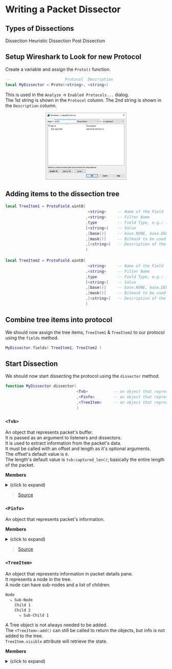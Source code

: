 # Writing a Packet Dissector

## Types of Dissections
Dissection
Heuristic Dissection
Post Dissection

## Setup Wireshark to Look for new Protocol
Create a variable and assign the `Proto()` function.
```Lua
--                        Protocol  Description
local MyDissector = Proto(<string>, <string>)
```
This is used in the `Analyze` -> `Enabled Protocols...` dialog.<br>
The 1st string is shown in the `Protocol` column.
The 2nd string is shown in the `Description` column.

<p align="center">
    <img src="rsc/EnabledProtocols.png" width=50% height=50%>
</p>

## Adding items to the dissection tree
```Lua
local TreeItem1 = ProtoField.uint8(
                                    <string>     -- Name of the Field
                                   ,<string>     -- Filter Name
                                   ,type         -- Field Type, e.g.: int, bool, ...
                                   [<string>]    -- Value
                                   ,[base()]     -- base.NONE, base.DEC, base.HEX, ...
                                   ,[mask()]     -- Bitmask to be used
                                   ,[<string>]   -- Description of the Field
                                   )

local TreeItem2 = ProtoField.uint8(
                                    <string>     -- Name of the Field
                                   ,<string>     -- Filter Name
                                   ,type         -- Field Type, e.g.: int, bool, ...
                                   [<string>]    -- Value
                                   ,[base()]     -- base.NONE, base.DEC, base.HEX, ...
                                   ,[mask()]     -- Bitmask to be used
                                   ,[<string>]   -- Description of the Field
                                   )
```

## Combine tree items into protocol
We should now assign the tree items, `TreeItem1` & `TreeItem2` to our protocol using the `fields` method.
```Lua
MyDissector.fields( TreeItem1, TreeItem2 )
```

## Start Dissection
We should now start dissecting the protocol using the `dissector` method.
```Lua
function MyDissector.dissector(
                               <Tvb>           -- an object that represents the packet's buffer.
                               ,<Pinfo>        -- an object that represents the packet's information.
                               ,<TreeItem>     -- an object that represents the ppacket's details
                               )
```
### `<Tvb>`
An object that represents packet's buffer.<br>
It is passed as an argument to listeners and dissectors.<br>
It is used to extract information from the packet's data.<br>
It must be called with an offset and length as it's optional arguments.<br>
The offset's default value is `0`.<br>
The length's default value is `tvb:captured_len()`; basically the entire length of the packet.<br>

**Members**
<details>
<summary>(click to expand)</summary>
<table>
    <tr>
        <td align="center"><b>Method</b></td>
        <td align="center"><b>Arguments</b></td>
        <td align="center"><b>Description</b></td>
        <td align="center"><b>Return</b></td>
    </tr>
    <tr>
        <td colspan=2><code>tvb:__tostring()</code></td>
        <td>Convert the bytes of a <code>Tvb</code> into a string.<br>
        This is primarily useful for debugging purposes since the string will be truncated if it is too long.</td>
        <td>The string.</td>
    </tr>
    <tr>
        <td colspan=2><code>tvb:reported_len()</code></td>
        <td>Obtain the reported length (length on the network) of a <code>Tvb</code>.</td>
        <td>The reported length of the <code>Tvb</code>.</td>
    </tr>
    <tr>
        <td colspan=2><code>tvb:captured_len()</code></td>
        <td>Obtain the captured length (amount saved in the capture process) of a <code>Tvb</code>.</td>
        <td>The captured length of the <code>Tvb</code>.</td>
    </tr>
    <tr>
        <td colspan=2><code>tvb:len()</code></td>
        <td>Obtain the captured length (amount saved in the capture process) of a <code>Tvb</code>.<br>
        Same as <code>captured_len</code>; kept only for backwards compatibility</td>
        <td>The captured length of the <code>Tvb</code>.</td>
    </tr>
    <tr>
        <td colspan=2><code>tvb:reported_length_remaining()</code></td>
        <td>Obtain the reported (not captured) length of packet data to end of a <code>Tvb</code> or <code>0</code> if the offset is beyond the end of the <code>Tvb</code>.</td>
        <td>The captured length of the <code>Tvb</code>.</td>
    </tr>
    <tr>
        <td colspan=2><code>tvb:bytes([int], [int])</code></td>
        <td>Obtain a ByteArray from a <code>Tvb</code>.</td>
        <td>The ByteArray object or nil.</td>
    </tr>
    <tr>
        <td></td>
        <td><code>[offset]</code></td>
        <td>The offset (in octets) from the beginning of the <code>Tvb</code>.<br>Default: <code>0</code>.</td>
        <td></td>
    </tr>
    <tr>
        <td></td>
        <td><code>[length]</code></td>
        <td>The offset (in octets) from the beginning of the <code>Tvb</code>.<br>Default: <code>0</code>.</td>
        <td></td>
    </tr>
    <tr>
        <td colspan=2><code>tvb:offset()</code></td>
        <td>Returns the raw offset (from the beginning of the source <code>Tvb</code>) of a sub <code>Tvb</code>.</td>
        <td>The raw offset of the <code>Tvb</code>.</td>
    </tr>
    <tr>
        <td colspan=2><code>tvb:__call()</code></td>
        <td>Equivalent to <code>tvb:range(…)</code></td>
    </tr>
    <tr>
        <td colspan=2><code>tvb:range([int], [int])</code></td>
        <td>Creates a <code>TvbRange</code> from this <code>Tvb</code>.</td>
        <td>The <code>TvbRange</code></td>
    </tr>
    <tr>
        <td></td>
        <td><code>[offset]</code></td>
        <td>The offset (in octets) from the beginning of the <code>Tvb</code>.<br>Default: <code>0</code>.</td>
        <td></td>
    </tr>
    <tr>
        <td></td>
        <td><code>[length]</code></td>
        <td>The length (in octets) of the range.<br>
        Default: <code>-1</code> (specifies remaining bytes in the <code>Tvb</code>).</td>
        <td></td>
    </tr>
    <tr>
        <td colspan=2><code>tvb:raw([int], [int])</code></td>
        <td>Obtain a Lua string of the binary bytes in a <code>Tvb</code>.</td>
        <td>A Lua string of the binary bytes in the <code>Tvb</code>.</td>
    </tr>
    <tr>
        <td></td>
        <td><code>[offset]</code></td>
        <td>The position of the first byte.<br>Default: <code>0</code> (first byte)</td>
        <td></td>
    </tr>
    <tr>
        <td></td>
        <td><code>[length]</code></td>
        <td>The length of the segment to get.<br>
        Default: <code>-1</code> (remaining bytes) in the <code>Tvb</code>.</td>
        <td></td>
    </tr>
    <tr>
        <td colspan=2><code>tvb:__eq()</code></td>
        <td></td>
        <td>Checks whether contents of two <code>Tvb</code>s are equal.</td>
    </tr>
</table>
</details>

> [Source](https://www.wireshark.org/docs/wsdg_html_chunked/lua_module_Tvb.html#lua_class_Tvb:~:text=11.8.2.-,Tvb,-A%20Tvb%20represents)

### `<Pinfo>`
An object that represents packet's information.

**Members**
<details>
<summary>(click to expand)</summary>
<table>
    <tr>
        <td align="center"><b>Method</b></td>
        <td align="center"><b>Mode</b></td>
        <td align="center"><b>Description</b></td>
    </tr>
    <tr>
        <td><code>pinfo.visited</code></td>
        <td>Retrieve only</td>
        <td>Whether this packet has been already visited.</td>
    </tr>
    <tr>
        <td><code>pinfo.number</code></td>
        <td>Retrieve only</td>
        <td>The number of this packet in the current file.</td>
    </tr>
    <tr>
        <td><code>pinfo.len</code></td>
        <td>Retrieve only</td>
        <td>The length of the frame.</td>
    </tr>
    <tr>
        <td><code>pinfo.caplen</code></td>
        <td>Retrieve only</td>
        <td>The captured length of the frame.</td>
    </tr>
    <tr>
        <td><code>pinfo.abs_ts</code></td>
        <td>Retrieve only</td>
        <td>When the packet was captured.</td>
    </tr>
    <tr>
        <td><code>pinfo.rel_ts</code></td>
        <td>Retrieve only</td>
        <td>Number of seconds passed since beginning of capture.</td>
    </tr>
    <tr>
        <td><code>pinfo.delta_ts</code></td>
        <td>Retrieve only</td>
        <td>Number of seconds passed since the last captured packet.</td>
    </tr>
    <tr>
        <td><code>pinfo.delta_dis_ts</code></td>
        <td>Retrieve only</td>
        <td>Number of seconds passed since the last displayed packet.</td>
    </tr>
    <tr>
        <td><code>pinfo.curr_proto</code></td>
        <td>Retrieve only</td>
        <td>Which Protocol are we dissecting.</td>
    </tr>
    <tr>
        <td><code>pinfo.can_desegment</code></td>
        <td>Retrieve or assign</td>
        <td>Set if this segment could be desegmented.</td>
    </tr>
    <tr>
        <td><code>pinfo.desegment_len</code></td>
        <td>Retrieve or assign</td>
        <td>Estimated number of additional bytes required for completing the PDU.</td>
    </tr>
    <tr>
        <td><code>pinfo.desegment_offset</code></td>
        <td>Retrieve or assign</td>
        <td>Offset in the tvbuff at which the dissector will continue processing when next called.</td>
    </tr>
    <tr>
        <td><code>pinfo.fragmented</code></td>
        <td>Retrieve only</td>
        <td>If the protocol is only a fragment.</td>
    </tr>
    <tr>
        <td><code>pinfo.in_error_pkt</code></td>
        <td>Retrieve only</td>
        <td>If we’re inside an error packet.</td>
    </tr>
    <tr>
        <td><code>pinfo.match_uint</code></td>
        <td>Retrieve only</td>
        <td>Matched uint for calling subdissector from table.</td>
    </tr>
    <tr>
        <td><code>pinfo.match_string</code></td>
        <td>Retrieve only</td>
        <td>Matched string for calling subdissector from table.</td>
    </tr>
    <tr>
        <td><code>pinfo.port_type</code></td>
        <td>Retrieve or assign</td>
        <td>Type of Port of <code>.src_port</code> and <code>.dst_port</code>.</td>
    </tr>
    <tr>
        <td><code>pinfo.src_port</code></td>
        <td>Retrieve or assign</td>
        <td>Source Port of this Packet.</td>
    </tr>
    <tr>
        <td><code>pinfo.dst_port</code></td>
        <td>Retrieve or assign</td>
        <td>Destination Port of this Packet.</td>
    </tr>
    <tr>
        <td><code>pinfo.dl_src</code></td>
        <td>Retrieve or assign</td>
        <td>Data Link Source Address of this Packet.</td>
    </tr>
    <tr>
        <td><code>pinfo.dl_dst</code></td>
        <td>Retrieve or assign</td>
        <td>Data Link Destination Address of this Packet.</td>
    </tr>
    <tr>
        <td><code>pinfo.net_src</code></td>
        <td>Retrieve or assign</td>
        <td>Network Layer Source Address of this Packet.</td>
    </tr>
    <tr>
        <td><code>pinfo.net_dst</code></td>
        <td>Retrieve or assign</td>
        <td>Network Layer Destination Address of this Packet.</td>
    </tr>
    <tr>
        <td><code>pinfo.src</code></td>
        <td>Retrieve or assign</td>
        <td>Source Address of this Packet.</td>
    </tr>
    <tr>
        <td><code>pinfo.dst</code></td>
        <td>Retrieve or assign</td>
        <td>Destination Address of this Packet.</td>
    </tr>
    <tr>
        <td><code>pinfo.p2p_dir</code></td>
        <td>Retrieve or assign</td>
        <td>Direction of this Packet. (incoming / outgoing)</td>
    </tr>
    <tr>
        <td><code>pinfo.match</code></td>
        <td>Retrieve only</td>
        <td>Port/Data we are matching.</td>
    </tr>
    <tr>
        <td><code>pinfo.columns</code></td>
        <td>Retrieve only</td>
        <td>Access to the packet list columns.</td>
    </tr>
    <tr>
        <td><code>pinfo.cols</code></td>
        <td>Retrieve only</td>
        <td>Access to the packet list columns (equivalent to pinfo.columns).</td>
    </tr>
    <tr>
        <td><code>pinfo.private</code></td>
        <td>Retrieve only</td>
        <td>Access to the private table entries.</td>
    </tr>
    <tr>
        <td><code>pinfo.hi</code></td>
        <td>Retrieve or assign</td>
        <td>Higher Address of this Packet.</td>
    </tr>
    <tr>
        <td><code>pinfo.lo</code></td>
        <td>Retrieve only</td>
        <td>Lower Address of this Packet.</td>
    </tr>
    <tr>
        <td><code>pinfo.conversation</code></td>
        <td>Assign only</td>
        <td>Sets the packet conversation to the given Proto object.</td>
    </tr>
</table>
<br>
</details>

> [Source](https://www.wireshark.org/docs/wsdg_html_chunked/lua_module_Pinfo.html#lua_class_Pinfo:~:text=11.5.5.-,Pinfo,-Packet%20information.)

### `<TreeItem>`
An object that represents information in packet details pane.<br>
It represents a node in the tree.<br>
A node can have sub-nodes and a list of children.
```
Node
  ⤷ Sub-Node
    Child 1
    Child 2
      ⤷ Sub-Child 1
```
A Tree object is not always needed to be added.<br>
The `<TreeItem>:add()` can still be called to return the objects, but info is not added to the tree.<br>
`TreeItem.visible` attribute will retrieve the state.

**Members**
<details>
<summary>(click to expand)</summary>
<table>
    <tr>
        <td align="center"><b>Method</b></td>
    </tr>
    <tr>
        <td><code>treeitem:add_packet_field(protofield, [tvbrange], encoding, [label]</code></td>
    </tr>
    <tr>
        <td><code>treeitem:add([protofield], [tvbrange], [value], [label]</code></td>
    </tr>
    <tr>
        <td><code>treeitem:add_le([protofield], [tvbrange], [value], [label]</code></td>
    </tr>
    <tr>
        <td><code>treeitem:set_text(text</code></td>
    </tr>
    <tr>
        <td><code>treeitem:append_text(text</code></td>
    </tr>
    <tr>
        <td><code>treeitem:prepend_text(text</code></td>
    </tr>
    <tr>
        <td><code>treeitem:add_expert_info([group], [severity], [text]</code></td>
    </tr>
    <tr>
        <td><code>treeitem:add_proto_expert_info(expert, [text]</code></td>
    </tr>
    <tr>
        <td><code>treeitem:add_tvb_expert_info(expert, tvb, [text]</code></td>
    </tr>
    <tr>
        <td><code>treeitem:set_generated([bool]</code></td>
    </tr>
    <tr>
        <td><code>treeitem:set_hidden([bool]</code></td>
    </tr>
    <tr>
        <td><code>treeitem:set_len(len</code></td>
    </tr>
    <tr>
        <td><code>treeitem:referenced(protofield</code></td>
    </tr>
    <tr>
        <td><code>treeitem:__tostring(</code></td>
    </tr>
    <tr>
        <td><code>treeitem.text</code></td>
    </tr>
    <tr>
        <td><code>treeitem.visible</code></td>
    </tr>
    <tr>
        <td><code>treeitem.generated</code></td>
    </tr>
    <tr>
        <td><code>treeitem.hidden</code></td>
    </tr>
    <tr>
        <td><code>treeitem.len</code></td>
    </tr>
</table>
</details>




